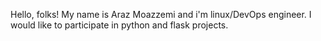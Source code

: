 Hello, folks!
My name is Araz Moazzemi and i'm linux/DevOps engineer. I would like to participate in python and flask projects.


